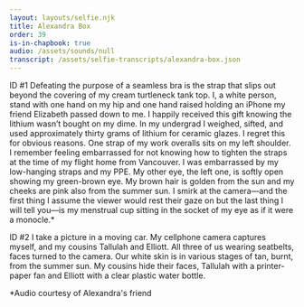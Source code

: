 ```yaml
---
layout: layouts/selfie.njk
title: Alexandra Box
order: 39
is-in-chapbook: true
audio: /assets/sounds/null
transcript: /assets/selfie-transcripts/alexandra-box.json
---
```

ID #1
Defeating the purpose of a seamless bra is the strap that slips out beyond the covering of my cream turtleneck tank top. I, a white person, stand with one hand on my hip and one hand raised holding an iPhone my friend Elizabeth passed down to me. I happily received this gift knowing the lithium wasn’t bought on my dime. In my undergrad I weighed, sifted, and used approximately thirty grams of lithium for ceramic glazes. I regret this for obvious reasons. One strap of my work overalls sits on my left shoulder. I remember feeling embarrassed for not knowing how to tighten the straps at the time of my flight home from Vancouver. I was embarrassed by my low-hanging straps and my PPE. My other eye, the left one, is softly open showing my green-brown eye. My brown hair is golden from the sun and my cheeks are pink also from the summer sun. I smirk at the camera—and the first thing I assume the viewer would rest their gaze on but the last thing I will tell you—is my menstrual cup sitting in the socket of my eye as if it were a monocle.*

ID #2
I take a picture in a moving car. My cellphone camera captures myself, and my cousins Tallulah and Elliott. All three of us wearing seatbelts, faces turned to the camera. Our white skin is in various stages of tan, burnt, from the summer sun. My cousins hide their faces, Tallulah with a printer-paper fan and Elliott with a clear plastic water bottle.

\*Audio courtesy of Alexandra's friend
